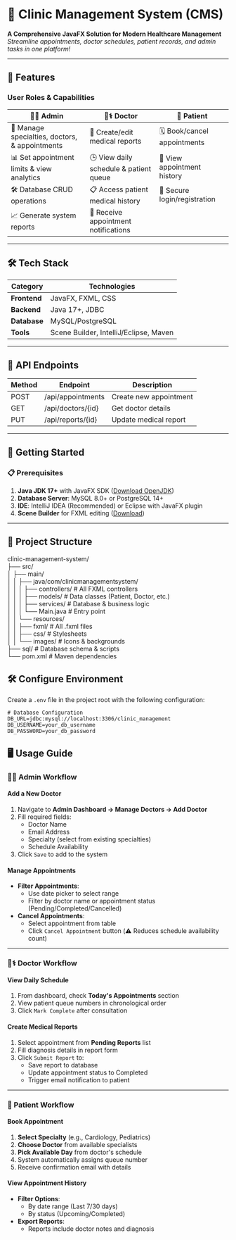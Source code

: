 # 🏥 Clinic Management System (CMS)  
**A Comprehensive JavaFX Solution for Modern Healthcare Management**  
*Streamline appointments, doctor schedules, patient records, and admin tasks in one platform!*  

---

## 🌟 Features  
### **User Roles & Capabilities**  

| 👨💼 **Admin** | 👩⚕️ **Doctor** | 👤 **Patient** |  
|----------------|-----------------|----------------|  
| 🔐 Manage specialties, doctors, & appointments | 📝 Create/edit medical reports | 🗓️ Book/cancel appointments |  
| 📊 Set appointment limits & view analytics | 🕒 View daily schedule & patient queue | 📜 View appointment history |  
| 🛠️ Database CRUD operations | 📋 Access patient medical history | 🔐 Secure login/registration |  
| 📈 Generate system reports | 🔔 Receive appointment notifications |  |  

---

## 🛠️ Tech Stack  
| Category       | Technologies |  
|----------------|--------------|  
| **Frontend**   | JavaFX, FXML, CSS |  
| **Backend**    | Java 17+, JDBC |  
| **Database**   | MySQL/PostgreSQL |  
| **Tools**      | Scene Builder, IntelliJ/Eclipse, Maven |    

---
## 🔌 API Endpoints

| Method | Endpoint              | Description                |
|--------|-----------------------|----------------------------|
| POST   | /api/appointments     | Create new appointment     |
| GET    | /api/doctors/{id}     | Get doctor details         |
| PUT    | /api/reports/{id}     | Update medical report      |

---
## 🚀 Getting Started  

### 📋 **Prerequisites**  
1. **Java JDK 17+** with JavaFX SDK ([Download OpenJDK](https://adoptium.net/))  
2. **Database Server**: MySQL 8.0+ or PostgreSQL 14+  
3. **IDE**: IntelliJ IDEA (Recommended) or Eclipse with JavaFX plugin  
4. **Scene Builder** for FXML editing ([Download](https://gluonhq.com/products/scene-builder/))  

---

## 📂 Project Structure
clinic-management-system/  
├── src/  
│   ├── main/  
│   │   ├── java/com/clinicmanagementsystem/  
│   │   │   ├── controllers/      # All FXML controllers  
│   │   │   ├── models/           # Data classes (Patient, Doctor, etc.)  
│   │   │   ├── services/         # Database & business logic  
│   │   │   └── Main.java         # Entry point  
│   │   └── resources/  
│   │       ├── fxml/             # All .fxml files  
│   │       ├── css/              # Stylesheets  
│   │       └── images/           # Icons & backgrounds  
├── sql/                          # Database schema & scripts  
└── pom.xml                       # Maven dependencies  


## 🛠️ Configure Environment  
Create a `.env` file in the project root with the following configuration:  

```properties
# Database Configuration
DB_URL=jdbc:mysql://localhost:3306/clinic_management
DB_USERNAME=your_db_username
DB_PASSWORD=your_db_password
```
## 🖥️ Usage Guide

### 👨💼 Admin Workflow

#### Add a New Doctor
1. Navigate to **Admin Dashboard → Manage Doctors → Add Doctor**
2. Fill required fields:
   - Doctor Name
   - Email Address
   - Specialty (select from existing specialties)
   - Schedule Availability
3. Click `Save` to add to the system

#### Manage Appointments
- **Filter Appointments**:
  - Use date picker to select range
  - Filter by doctor name or appointment status (Pending/Completed/Cancelled)
- **Cancel Appointments**:
  - Select appointment from table
  - Click `Cancel Appointment` button (⚠️ Reduces schedule availability count)

---

### 👩⚕️ Doctor Workflow

#### View Daily Schedule
1. From dashboard, check **Today's Appointments** section
2. View patient queue numbers in chronological order
3. Click `Mark Complete` after consultation

#### Create Medical Reports
1. Select appointment from **Pending Reports** list
2. Fill diagnosis details in report form
3. Click `Submit Report` to:
   - Save report to database
   - Update appointment status to Completed
   - Trigger email notification to patient

---

### 👤 Patient Workflow

#### Book Appointment
1. **Select Specialty** (e.g., Cardiology, Pediatrics)
2. **Choose Doctor** from available specialists
3. **Pick Available Day** from doctor's schedule
4. System automatically assigns queue number
5. Receive confirmation email with details

#### View Appointment History
- **Filter Options**:
  - By date range (Last 7/30 days)
  - By status (Upcoming/Completed)
- **Export Reports**:
  - Reports include doctor notes and diagnosis

